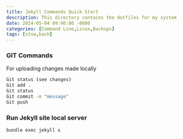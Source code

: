 ```yaml
---
title: Jekyll Commands Quick Start
description: This directory contains the dotfiles for my system
date: 2024-05-04 09:40:00 -0600
categories: [Command Line,Linux,Backups]
tags: [stow,bash]
---
```


### GIT Commands
For uploading changes made locally
```bash
Git status (see changes)
Git add .
Git status
Git commit -m "message"
Git push
```

###  Run Jekyll site local server
```bash
bundle exec jekyll s
```